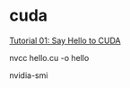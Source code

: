 # cuda
[Tutorial 01: Say Hello to CUDA](https://cuda-tutorial.readthedocs.io/en/latest/tutorials/tutorial01/)

nvcc hello.cu -o hello

nvidia-smi

